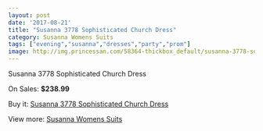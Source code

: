 ```yaml
---
layout: post
date: '2017-08-21'
title: "Susanna 3778 Sophisticated Church Dress"
category: Susanna Womens Suits
tags: ["evening","susanna","dresses","party","prom"]
image: http://img.princessan.com/58364-thickbox_default/susanna-3778-sophisticated-church-dress.jpg
---
```

Susanna 3778 Sophisticated Church Dress

On Sales: **$238.99**
<a href="https://www.princessan.com/en/susanna-womens-suits/25891-susanna-3778-sophisticated-church-dress.html"><amp-img layout="responsive" width="600" height="600" src="//img.princessan.com/58364-thickbox_default/susanna-3778-sophisticated-church-dress.jpg" alt="Susanna 3778 Sophisticated Church Dress 0" /></a>

Buy it: [Susanna 3778 Sophisticated Church Dress](https://www.princessan.com/en/susanna-womens-suits/25891-susanna-3778-sophisticated-church-dress.html "Susanna 3778 Sophisticated Church Dress")

View more: [Susanna Womens Suits](https://www.princessan.com/en/228-susanna-womens-suits "Susanna Womens Suits")